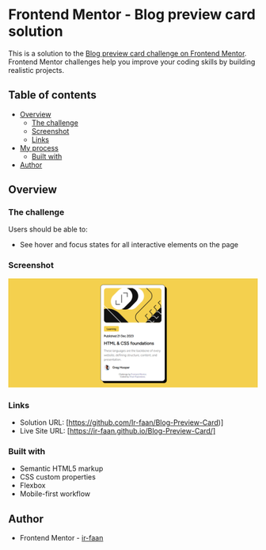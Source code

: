# Frontend Mentor - Blog preview card solution

This is a solution to the [Blog preview card challenge on Frontend Mentor](https://www.frontendmentor.io/challenges/blog-preview-card-ckPaj01IcS). Frontend Mentor challenges help you improve your coding skills by building realistic projects. 

## Table of contents

- [Overview](#overview)
  - [The challenge](#the-challenge)
  - [Screenshot](#screenshot)
  - [Links](#links)
- [My process](#my-process)
  - [Built with](#built-with)
- [Author](#author)


## Overview

### The challenge

Users should be able to:

- See hover and focus states for all interactive elements on the page

### Screenshot

![](/assets/images/screenshot.png)


### Links

- Solution URL: [https://github.com/Ir-faan/Blog-Preview-Card)]
- Live Site URL: [https://ir-faan.github.io/Blog-Preview-Card/]


### Built with

- Semantic HTML5 markup
- CSS custom properties
- Flexbox
- Mobile-first workflow

## Author

- Frontend Mentor - [ir-faan](https://www.frontendmentor.io/profile/ir-faan)


